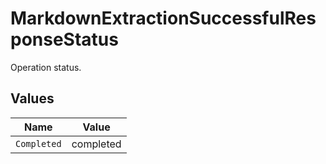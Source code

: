 # MarkdownExtractionSuccessfulResponseStatus

Operation status.


## Values

| Name        | Value       |
| ----------- | ----------- |
| `Completed` | completed   |